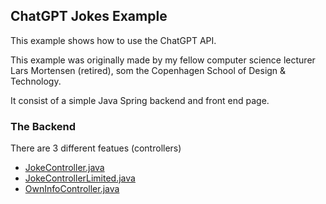## ChatGPT Jokes Example

This example shows how to use the ChatGPT API.

This example was originally made by my fellow computer science lecturer Lars Mortensen (retired), som the Copenhagen School of Design & Technology.

It consist of a simple Java Spring backend and front end page.

### The Backend
There are 3 different featues (controllers)
- [JokeController.java](https://github.com/RonniKahalani/chatgpt-jokes/blob/master/src/main/java/com/example/chatgptjokes/api/JokeController.java)
- [JokeControllerLimited.java](https://github.com/RonniKahalani/chatgpt-jokes/blob/master/src/main/java/com/example/chatgptjokes/api/JokeControllerLimited.java)
- [OwnInfoController.java](https://github.com/RonniKahalani/chatgpt-jokes/blob/master/src/main/java/com/example/chatgptjokes/api/OwnInfoController.java)
